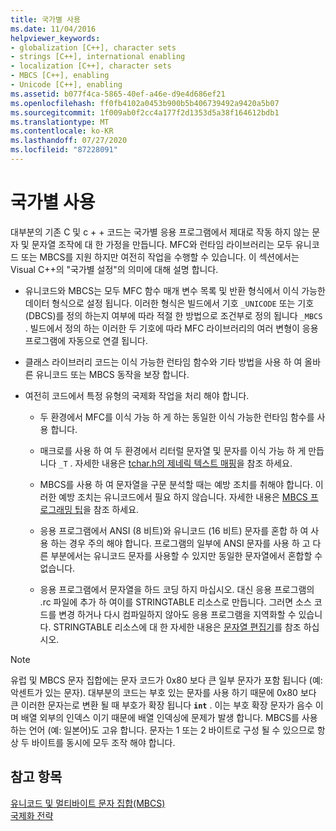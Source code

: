 ```yaml
---
title: 국가별 사용
ms.date: 11/04/2016
helpviewer_keywords:
- globalization [C++], character sets
- strings [C++], international enabling
- localization [C++], character sets
- MBCS [C++], enabling
- Unicode [C++], enabling
ms.assetid: b077f4ca-5865-40ef-a46e-d9e4d686ef21
ms.openlocfilehash: ff0fb4102a0453b900b5b406739492a9420a5b07
ms.sourcegitcommit: 1f009ab0f2cc4a177f2d1353d5a38f164612bdb1
ms.translationtype: MT
ms.contentlocale: ko-KR
ms.lasthandoff: 07/27/2020
ms.locfileid: "87228091"
---
```

# <a name="international-enabling"></a>국가별 사용

대부분의 기존 C 및 c + + 코드는 국가별 응용 프로그램에서 제대로 작동 하지 않는 문자 및 문자열 조작에 대 한 가정을 만듭니다. MFC와 런타임 라이브러리는 모두 유니코드 또는 MBCS를 지원 하지만 여전히 작업을 수행할 수 있습니다. 이 섹션에서는 Visual C++의 "국가별 설정"의 의미에 대해 설명 합니다.

- 유니코드와 MBCS는 모두 MFC 함수 매개 변수 목록 및 반환 형식에서 이식 가능한 데이터 형식으로 설정 됩니다. 이러한 형식은 빌드에서 기호 `_UNICODE` 또는 기호 (DBCS)를 정의 하는지 여부에 따라 적절 한 방법으로 조건부로 정의 됩니다 `_MBCS` . 빌드에서 정의 하는 이러한 두 기호에 따라 MFC 라이브러리의 여러 변형이 응용 프로그램에 자동으로 연결 됩니다.

- 클래스 라이브러리 코드는 이식 가능한 런타임 함수와 기타 방법을 사용 하 여 올바른 유니코드 또는 MBCS 동작을 보장 합니다.

- 여전히 코드에서 특정 유형의 국제화 작업을 처리 해야 합니다.

  - 두 환경에서 MFC를 이식 가능 하 게 하는 동일한 이식 가능한 런타임 함수를 사용 합니다.

  - 매크로를 사용 하 여 두 환경에서 리터럴 문자열 및 문자를 이식 가능 하 게 만듭니다 `_T` . 자세한 내용은 [tchar.h의 제네릭 텍스트 매핑](../text/generic-text-mappings-in-tchar-h.md)을 참조 하세요.

  - MBCS를 사용 하 여 문자열을 구문 분석할 때는 예방 조치를 취해야 합니다. 이러한 예방 조치는 유니코드에서 필요 하지 않습니다. 자세한 내용은 [MBCS 프로그래밍 팁](../text/mbcs-programming-tips.md)을 참조 하세요.

  - 응용 프로그램에서 ANSI (8 비트)와 유니코드 (16 비트) 문자를 혼합 하 여 사용 하는 경우 주의 해야 합니다. 프로그램의 일부에 ANSI 문자를 사용 하 고 다른 부분에서는 유니코드 문자를 사용할 수 있지만 동일한 문자열에서 혼합할 수 없습니다.

  - 응용 프로그램에서 문자열을 하드 코딩 하지 마십시오. 대신 응용 프로그램의 .rc 파일에 추가 하 여이를 STRINGTABLE 리소스로 만듭니다. 그러면 소스 코드를 변경 하거나 다시 컴파일하지 않아도 응용 프로그램을 지역화할 수 있습니다. STRINGTABLE 리소스에 대 한 자세한 내용은 [문자열 편집기](../windows/string-editor.md)를 참조 하십시오.

> [!NOTE]
> 유럽 및 MBCS 문자 집합에는 문자 코드가 0x80 보다 큰 일부 문자가 포함 됩니다 (예: 악센트가 있는 문자). 대부분의 코드는 부호 있는 문자를 사용 하기 때문에 0x80 보다 큰 이러한 문자는로 변환 될 때 부호가 확장 됩니다 **`int`** . 이는 부호 확장 문자가 음수 이며 배열 외부의 인덱스 이기 때문에 배열 인덱싱에 문제가 발생 합니다. MBCS를 사용 하는 언어 (예: 일본어)도 고유 합니다. 문자는 1 또는 2 바이트로 구성 될 수 있으므로 항상 두 바이트를 동시에 모두 조작 해야 합니다.

## <a name="see-also"></a>참고 항목

[유니코드 및 멀티바이트 문자 집합(MBCS)](../text/unicode-and-mbcs.md)<br/>
[국제화 전략](../text/internationalization-strategies.md)

